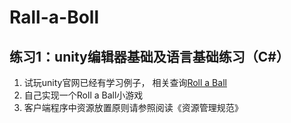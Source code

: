 # Rall-a-Boll
## 练习1：unity编辑器基础及语言基础练习（C#）
1. 试玩unity官网已经有学习例子， 相关查询[Roll a Ball](https://unity3d.com/cn/learn/tutorials/s/roll-ball-tutorial)
2. 自己实现一个Roll a Ball小游戏
3. 客户端程序中资源放置原则请参照阅读《资源管理规范》

